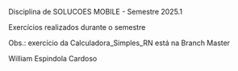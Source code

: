 Disciplina de SOLUCOES MOBILE - Semestre 2025.1

Exercícios realizados durante o semestre


Obs.: exercício da Calculadora_Simples_RN está na Branch Master



William Espindola Cardoso